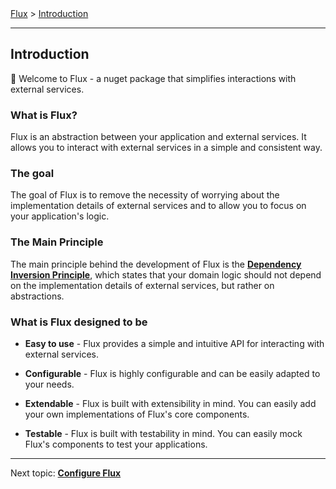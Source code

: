 <span class="breadcrumbs">
    <a href="./">Flux</a> &gt;
    <a href="./01.introduction.html">Introduction</a>
</span>

---

## Introduction

👋 Welcome to Flux - a nuget package that simplifies interactions with external services.
  
### What is Flux?

Flux is an abstraction between your application and external services. It allows you to interact with external services in a simple and consistent way.

### The goal

The goal of Flux is to remove the necessity of worrying about the implementation details of external services and to allow you to focus on your application's logic.

### The Main Principle

The main principle behind the development of Flux is the [**Dependency Inversion Principle**](https://en.wikipedia.org/wiki/Dependency_inversion_principle), which states that your domain logic should not depend on the implementation details of external services, but rather on abstractions.

### What is Flux designed to be

- **Easy to use** - Flux provides a simple and intuitive API for interacting with external services.

- **Configurable** - Flux is highly configurable and can be easily adapted to your needs.

- **Extendable** - Flux is built with extensibility in mind. You can easily add your own implementations of Flux's core components.

- **Testable** - Flux is built with testability in mind. You can easily mock Flux's components to test your applications.

---

Next topic:
[**Configure Flux**](02.configure.md)